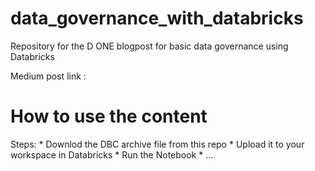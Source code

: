 # data_governance_with_databricks
Repository for the D ONE blogpost for basic data governance using Databricks

Medium post link : 

# How to use the content
Steps:
    * Downlod the DBC archive file from this repo
    * Upload it to your workspace in Databricks
    * Run the Notebook
    * ...
    
